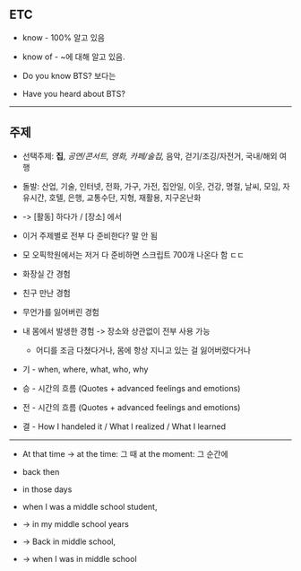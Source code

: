 ## ETC
- know - 100% 알고 있음
- know of - ~에 대해 알고 있음.

- Do you know BTS? 보다는
- Have you heard about BTS?

---
## 주제
- 선택주제: **집**, *공연/콘서트, 영화, 카페/술집,* 음악, 걷기/조깅/자전거, 국내/해외 여행
- 돌발: 산업, 기술, 인터넷, 전화, 가구, 가전, 집안일, 이웃, 건강, 명절, 날씨, 모임, 자유시간, 호텔, 은행, 교통수단, 지형, 재활용, 지구온난화

- -> [활동] 하다가 / [장소] 에서

- 이거 주제별로 전부 다 준비한다? 말 안 됨
- 모 오픽학원에서는 저거 다 준비하면 스크립트 700개 나온다 함 ㄷㄷ

- 화장실 간 경험
- 친구 만난 경험
- 무언가를 잃어버린 경험
- 내 몸에서 발생한 경험 -> 장소와 상관없이 전부 사용 가능
	- 어디를 조금 다쳤다거나, 몸에 항상 지니고 있는 걸 잃어버렸다거나

- 기 - when, where, what, who, why
- 승 - 시간의 흐름 (Quotes + advanced feelings and emotions)
- 전 - 시간의 흐름 (Quotes + advanced feelings and emotions)
- 결 - How I handeled it / What I realized / What I learned

---
- At that time -> at the time: 그 때
                 at the moment: 그 순간에
- back then
- in those days

- when I was a middle school student,
- -> in my middle school years
- -> Back in middle school,
- -> when I was in middle school